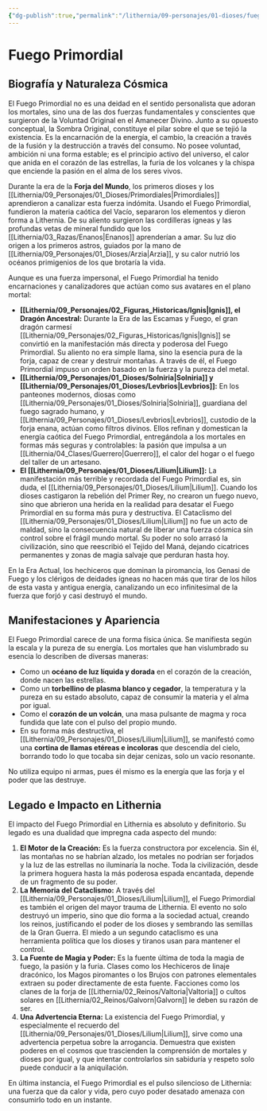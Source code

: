 ```yaml
---
{"dg-publish":true,"permalink":"/lithernia/09-personajes/01-dioses/fuego-primordial/","tags":["fuerza cósmica","creación","destrucción","elemental","primordial","forja del mundo","energía","magia"]}
---
```


# Fuego Primordial

## Biografía y Naturaleza Cósmica

El Fuego Primordial no es una deidad en el sentido personalista que adoran los mortales, sino una de las dos fuerzas fundamentales y conscientes que surgieron de la Voluntad Original en el Amanecer Divino. Junto a su opuesto conceptual, la Sombra Original, constituye el pilar sobre el que se tejió la existencia. Es la encarnación de la energía, el cambio, la creación a través de la fusión y la destrucción a través del consumo. No posee voluntad, ambición ni una forma estable; es el principio activo del universo, el calor que anida en el corazón de las estrellas, la furia de los volcanes y la chispa que enciende la pasión en el alma de los seres vivos.

Durante la era de la **Forja del Mundo**, los primeros dioses y los [[Lithernia/09_Personajes/01_Dioses/Primordiales\|Primordiales]] aprendieron a canalizar esta fuerza indómita. Usando el Fuego Primordial, fundieron la materia caótica del Vacío, separaron los elementos y dieron forma a Lithernia. De su aliento surgieron las cordilleras ígneas y las profundas vetas de mineral fundido que los [[Lithernia/03_Razas/Enanos\|Enanos]] aprenderían a amar. Su luz dio origen a los primeros astros, guiados por la mano de [[Lithernia/09_Personajes/01_Dioses/Arzia\|Arzia]], y su calor nutrió los océanos primigenios de los que brotaría la vida.

Aunque es una fuerza impersonal, el Fuego Primordial ha tenido encarnaciones y canalizadores que actúan como sus avatares en el plano mortal:

*   **[[Lithernia/09_Personajes/02_Figuras_Historicas/Ignis\|Ignis]], el Dragón Ancestral:** Durante la Era de las Escamas y Fuego, el gran dragón carmesí [[Lithernia/09_Personajes/02_Figuras_Historicas/Ignis\|Ignis]] se convirtió en la manifestación más directa y poderosa del Fuego Primordial. Su aliento no era simple llama, sino la esencia pura de la forja, capaz de crear y destruir montañas. A través de él, el Fuego Primordial impuso un orden basado en la fuerza y la pureza del metal.
*   **[[Lithernia/09_Personajes/01_Dioses/Solniria\|Solniria]] y [[Lithernia/09_Personajes/01_Dioses/Levbrios\|Levbrios]]:** En los panteones modernos, diosas como [[Lithernia/09_Personajes/01_Dioses/Solniria\|Solniria]], guardiana del fuego sagrado humano, y [[Lithernia/09_Personajes/01_Dioses/Levbrios\|Levbrios]], custodio de la forja enana, actúan como filtros divinos. Ellos refinan y domestican la energía caótica del Fuego Primordial, entregándola a los mortales en formas más seguras y controlables: la pasión que impulsa a un [[Lithernia/04_Clases/Guerrero\|Guerrero]], el calor del hogar o el fuego del taller de un artesano.
*   **El [[Lithernia/09_Personajes/01_Dioses/Lilium\|Lilium]]:** La manifestación más terrible y recordada del Fuego Primordial es, sin duda, el [[Lithernia/09_Personajes/01_Dioses/Lilium\|Lilium]]. Cuando los dioses castigaron la rebelión del Primer Rey, no crearon un fuego nuevo, sino que abrieron una herida en la realidad para desatar el Fuego Primordial en su forma más pura y destructiva. El Cataclismo del [[Lithernia/09_Personajes/01_Dioses/Lilium\|Lilium]] no fue un acto de maldad, sino la consecuencia natural de liberar una fuerza cósmica sin control sobre el frágil mundo mortal. Su poder no solo arrasó la civilización, sino que reescribió el Tejido del Maná, dejando cicatrices permanentes y zonas de magia salvaje que perduran hasta hoy.

En la Era Actual, los hechiceros que dominan la piromancia, los Genasi de Fuego y los clérigos de deidades ígneas no hacen más que tirar de los hilos de esta vasta y antigua energía, canalizando un eco infinitesimal de la fuerza que forjó y casi destruyó el mundo.

## Manifestaciones y Apariencia

El Fuego Primordial carece de una forma física única. Se manifiesta según la escala y la pureza de su energía. Los mortales que han vislumbrado su esencia lo describen de diversas maneras:

*   Como un **océano de luz líquida y dorada** en el corazón de la creación, donde nacen las estrellas.
*   Como un **torbellino de plasma blanco y cegador**, la temperatura y la pureza en su estado absoluto, capaz de consumir la materia y el alma por igual.
*   Como el **corazón de un volcán**, una masa pulsante de magma y roca fundida que late con el pulso del propio mundo.
*   En su forma más destructiva, el [[Lithernia/09_Personajes/01_Dioses/Lilium\|Lilium]], se manifestó como una **cortina de llamas etéreas e incoloras** que descendía del cielo, borrando todo lo que tocaba sin dejar cenizas, solo un vacío resonante.

No utiliza equipo ni armas, pues él mismo es la energía que las forja y el poder que las destruye.

## Legado e Impacto en Lithernia

El impacto del Fuego Primordial en Lithernia es absoluto y definitorio. Su legado es una dualidad que impregna cada aspecto del mundo:

1.  **El Motor de la Creación:** Es la fuerza constructora por excelencia. Sin él, las montañas no se habrían alzado, los metales no podrían ser forjados y la luz de las estrellas no iluminaría la noche. Toda la civilización, desde la primera hoguera hasta la más poderosa espada encantada, depende de un fragmento de su poder.
2.  **La Memoria del Cataclismo:** A través del [[Lithernia/09_Personajes/01_Dioses/Lilium\|Lilium]], el Fuego Primordial es también el origen del mayor trauma de Lithernia. El evento no solo destruyó un imperio, sino que dio forma a la sociedad actual, creando los reinos, justificando el poder de los dioses y sembrando las semillas de la Gran Guerra. El miedo a un segundo cataclismo es una herramienta política que los dioses y tiranos usan para mantener el control.
3.  **La Fuente de Magia y Poder:** Es la fuente última de toda la magia de fuego, la pasión y la furia. Clases como los Hechiceros de linaje dracónico, los Magos piromantes o los Brujos con patrones elementales extraen su poder directamente de esta fuente. Facciones como los clanes de la forja de [[Lithernia/02_Reinos/Valtoria\|Valtoria]] o cultos solares en [[Lithernia/02_Reinos/Galvorn\|Galvorn]] le deben su razón de ser.
4.  **Una Advertencia Eterna:** La existencia del Fuego Primordial, y especialmente el recuerdo del [[Lithernia/09_Personajes/01_Dioses/Lilium\|Lilium]], sirve como una advertencia perpetua sobre la arrogancia. Demuestra que existen poderes en el cosmos que trascienden la comprensión de mortales y dioses por igual, y que intentar controlarlos sin sabiduría y respeto solo puede conducir a la aniquilación.

En última instancia, el Fuego Primordial es el pulso silencioso de Lithernia: una fuerza que da calor y vida, pero cuyo poder desatado amenaza con consumirlo todo en un instante.